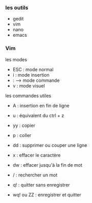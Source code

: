 ### les outils 
- gedit
- vim 
- nano
- emacs

### Vim
les modes 

- ESC : mode normal
- i : mode insertion
- : --> mode commande 
- v : mode visuel

les commandes utiles

- A : insertion en fin de ligne
- u : équivalent du ctrl + z
- yy : copier
- p : coller
- dd : supprimer ou couper une ligne 
- x : effacer le caractère 
- dw : effacer jusqu'à la fin de mot
- / : rechercher un mot

- q! : quitter sans enregistrer
- wq! ou ZZ : enregistrer et quitter 
